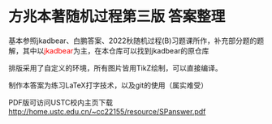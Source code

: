 # 方兆本著随机过程第三版 答案整理

基本参照jkadbear、白鹏答案、2022秋随机过程(B)习题课所作，补充部分题的题解，其中以<font color=red>jkadbear</font>为主，在本仓库可以找到jkadbear的原仓库

排版采用了自定义的环境，所有图片皆用TikZ绘制，可以直接编译。

制作本答案为练习LaTeX打字技术，以及git的使用（属实难受）

PDF版可访问USTC校内主页下载
http://home.ustc.edu.cn/~cc22155/resource/SPanswer.pdf
